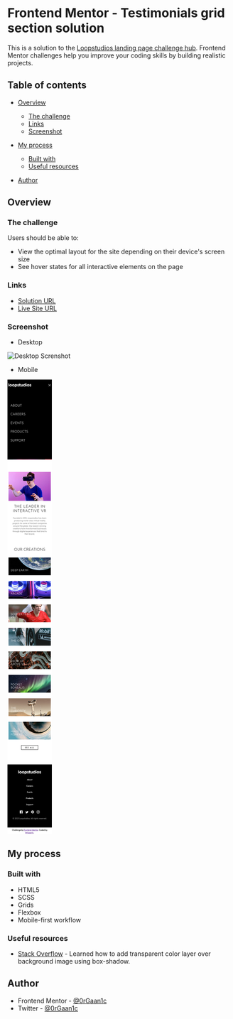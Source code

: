 # Frontend Mentor - Testimonials grid section solution

This is a solution to the [Loopstudios landing page challenge hub](https://www.frontendmentor.io/challenges/loopstudios-landing-page-N88J5Onjw). Frontend Mentor challenges help you improve your coding skills by building realistic projects.

## Table of contents

- [Overview](#overview)
  - [The challenge](#the-challenge)
  - [Links](#links)
  - [Screenshot](#screenshot)
- [My process](#my-process)

  - [Built with](#built-with)
  - [Useful resources](#useful-resources)

- [Author](#author)

## Overview

### The challenge

Users should be able to:

- View the optimal layout for the site depending on their device's screen size
- See hover states for all interactive elements on the page

### Links

- [Solution URL](https://github.com/0rGaan1c/FrontEndMentor_Challenges/tree/main/loopstudios-landing-page)
- [Live Site URL]()

### Screenshot

- Desktop

![Desktop Screnshot](./desktop.png)

- Mobile

![mobile screenshot](./mobile.png)

## My process

### Built with

- HTML5
- SCSS
- Grids
- Flexbox
- Mobile-first workflow

### Useful resources

- [Stack Overflow](https://stackoverflow.com/questions/9182978/semi-transparent-color-layer-over-background-image) - Learned how to add transparent color layer over background image using box-shadow.

## Author

- Frontend Mentor - [@0rGaan1c](https://www.frontendmentor.io/profile/organic-042)
- Twitter - [@0rGaan1c](https://www.twitter.com/0rGaan1c)
